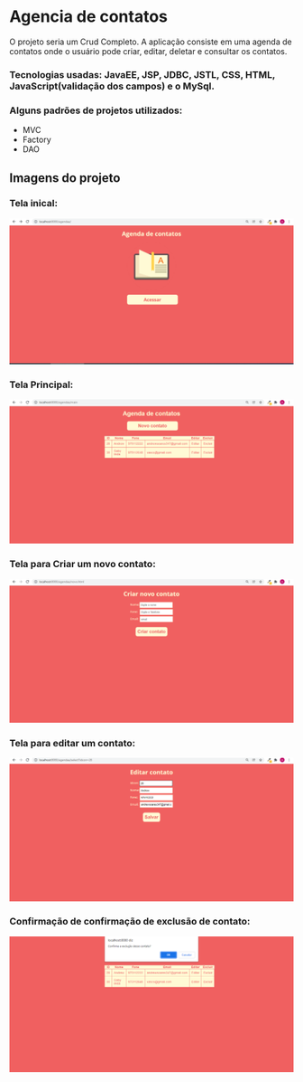 # Agencia de contatos
 O projeto seria um Crud Completo. A aplicação consiste em uma agenda de contatos onde o usuário pode criar, editar, deletar e consultar os contatos.
 ### Tecnologias usadas: JavaEE, JSP, JDBC, JSTL, CSS, HTML, JavaScript(validação dos campos) e o MySql.
 ### Alguns padrões de projetos utilizados: 
 - MVC
 - Factory
 - DAO
## Imagens do projeto
### Tela inical:
![Imagem inicial](https://github.com/Andrewsoares15/Java-Web/blob/master/imagens/tela1.png)

### Tela Principal:
![Imagem inicial](https://github.com/Andrewsoares15/Java-Web/blob/master/imagens/tela2.png)

### Tela para Criar um novo contato:
![Imagem inicial](https://github.com/Andrewsoares15/Java-Web/blob/master/imagens/tela3.png)

### Tela para editar um contato:
![Imagem inicial](https://github.com/Andrewsoares15/Java-Web/blob/master/imagens/tela4.png)

### Confirmação de confirmação de exclusão de contato:
![Imagem inicial](https://github.com/Andrewsoares15/Java-Web/blob/master/imagens/tela5.png)
